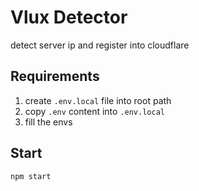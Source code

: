# Vlux Detector
detect server ip and register into cloudflare

## Requirements
1. create `.env.local` file into root path
2. copy `.env` content into `.env.local`
3. fill the envs

## Start
```bash
npm start
```